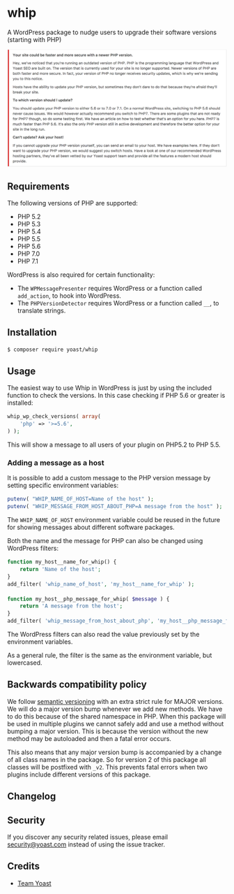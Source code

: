 # whip
A WordPress package to nudge users to upgrade their software versions (starting with PHP)

![Screenshot of the WordPress notice](./images/wp-message.png)

## Requirements

The following versions of PHP are supported:

* PHP 5.2
* PHP 5.3
* PHP 5.4
* PHP 5.5
* PHP 5.6
* PHP 7.0
* PHP 7.1

WordPress is also required for certain functionality:

* The `WPMessagePresenter` requires WordPress or a function called `add_action`, to hook into WordPress.
* The `PHPVersionDetector` requires WordPress or a function called `__`, to translate strings.

## Installation

```bash
$ composer require yoast/whip 
```

## Usage

The easiest way to use Whip in WordPress is just by using the included function to check the versions. In this case checking if PHP 5.6 or greater is installed: 
```php
whip_wp_check_versions( array(
	'php' => '>=5.6',
) );
```

This will show a message to all users of your plugin on PHP5.2 to PHP 5.5.

### Adding a message as a host

It is possible to add a custom message to the PHP version message by setting specific environment variables:

```php
putenv( "WHIP_NAME_OF_HOST=Name of the host" );
putenv( "WHIP_MESSAGE_FROM_HOST_ABOUT_PHP=A message from the host" );
```

The `WHIP_NAME_OF_HOST` environment variable could be reused in the future for showing messages about different software packages.

Both the name and the message for PHP can also be changed using WordPress filters:
```php
function my_host__name_for_whip() {
	return 'Name of the host';
}
add_filter( 'whip_name_of_host', 'my_host__name_for_whip' );

function my_host__php_message_for_whip( $message ) {
	return 'A message from the host';
}
add_filter( 'whip_message_from_host_about_php', 'my_host__php_message_for_whip' );
```

The WordPress filters can also read the value previously set by the environment variables.

As a general rule, the filter is the same as the environment variable, but lowercased.

## Backwards compatibility policy

We follow [semantic versioning][semver] with an extra strict rule for MAJOR versions. We will do a major version bump whenever we add new methods. We have to do this because of the shared namespace in PHP. When this package will be used in multiple plugins we cannot safely add and use a method without bumping a major version. This is because the version without the new method may be autoloaded and then a fatal error occurs.

This also means that any major version bump is accompanied by a change of all class names in the package. So for version 2 of this package all classes will be postfixed with `_v2`. This prevents fatal errors when two plugins include different versions of this package.

## Changelog


## Security

If you discover any security related issues, please email security@yoast.com instead of using the issue tracker.

## Credits

* [Team Yoast](https://github.com/yoast)


[semver]: http://semver.org/
